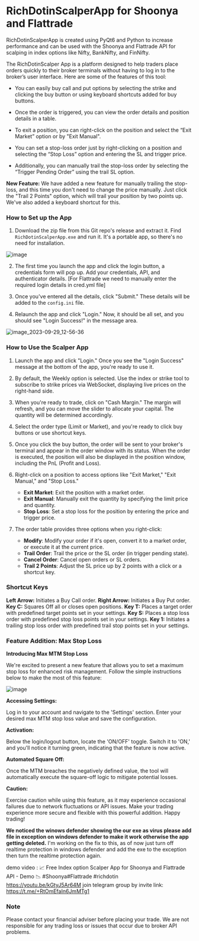 # RichDotinScalperApp for Shoonya and Flattrade

RichDotinScalperApp is created using PyQt6 and Python to increase performance and can be used with the Shoonya and Flattrade API for scalping in index options like Nifty, BankNifty, and FinNifty.

The RichDotinScalper App is a platform designed to help traders place orders quickly to their broker terminals without having to log in to the broker’s user interface. Here are some of the features of this tool:

- You can easily buy call and put options by selecting the strike and clicking the buy button or using keyboard shortcuts added for buy buttons.

- Once the order is triggered, you can view the order details and position details in a table.

- To exit a position, you can right-click on the position and select the “Exit Market” option or by "Exit Manual".

- You can set a stop-loss order just by right-clicking on a position and selecting the “Stop Loss” option and entering the SL and trigger price.

- Additionally, you can manually trail the stop-loss order by selecting the “Trigger Pending Order” using the trail SL option.

**New Feature:** We have added a new feature for manually trailing the stop-loss, and this time you don't need to change the price manually. Just click the "Trail 2 Points" option, which will trail your position by two points up. We've also added a keyboard shortcut for this.

### How to Set up the App

1. Download the zip file from this Git repo's release and extract it. Find `RichDotinScalperApp.exe` and run it. It's a portable app, so there's no need for installation.

![image](https://github.com/suresh-n/RichDotinScalperApp1/assets/17276643/f015c498-48ea-4304-a135-00232a6e6abd)

2. The first time you launch the app and click the login button, a credentials form will pop up. Add your credentials, API, and authenticator details. [For Flattrade we need to manually enter the required login details in cred.yml file]

3. Once you've entered all the details, click "Submit." These details will be added to the `config.ini` file.

4. Relaunch the app and click "Login." Now, it should be all set, and you should see "Login Success!" in the message area.

![image_2023-09-29_12-56-36](https://github.com/suresh-n/RichDotinScalperApp1/assets/17276643/6d3d0d1e-3117-434a-9031-2aa503e1088b)

### How to Use the Scalper App

1. Launch the app and click "Login." Once you see the "Login Success" message at the bottom of the app, you're ready to use it.

2. By default, the Weekly option is selected. Use the index or strike tool to subscribe to strike prices via WebSocket, displaying live prices on the right-hand side.

3. When you're ready to trade, click on "Cash Margin." The margin will refresh, and you can move the slider to allocate your capital. The quantity will be determined accordingly.

4. Select the order type (Limit or Market), and you're ready to click buy buttons or use shortcut keys.

5. Once you click the buy button, the order will be sent to your broker's terminal and appear in the order window with its status. When the order is executed, the position will also be displayed in the position window, including the PnL (Profit and Loss).

6. Right-click on a position to access options like "Exit Market," "Exit Manual," and "Stop Loss."

   - **Exit Market**: Exit the position with a market order.
   - **Exit Manual**: Manually exit the quantity by specifying the limit price and quantity.
   - **Stop Loss**: Set a stop loss for the position by entering the price and trigger price.

7. The order table provides three options when you right-click:

   - **Modify**: Modify your order if it's open, convert it to a market order, or execute it at the current price.
   - **Trail Order**: Trail the price or the SL order (in trigger pending state).
   - **Cancel Order**: Cancel open orders or SL orders.
   - **Trail 2 Points**: Adjust the SL price up by 2 points with a click or a shortcut key.

### Shortcut Keys 

**Left Arrow:** Initiates a Buy Call order.
**Right Arrow:** Initiates a Buy Put order.
**Key C:** Squares Off all or closes open positions.
**Key T:** Places a target order with predefined target points set in your settings.
**Key S:** Places a stop loss order with predefined stop loss points set in your settings.
**Key 1:** Initiates a trailing stop loss order with predefined trail stop points set in your settings.


### Feature Addition: Max Stop Loss
**Introducing Max MTM Stop Loss**

We're excited to present a new feature that allows you to set a maximum stop loss for enhanced risk management. Follow the simple instructions below to make the most of this feature:

![image](https://github.com/suresh-n/RichDotinScalperApp1/assets/17276643/869fa5c8-1e32-45c0-a9ab-4b4a747d4e97)


**Accessing Settings:**

Log in to your account and navigate to the 'Settings' section.
Enter your desired max MTM stop loss value and save the configuration.

**Activation:**

Below the login/logout button, locate the 'ON/OFF' toggle.
Switch it to 'ON,' and you'll notice it turning green, indicating that the feature is now active.

**Automated Square Off:**

Once the MTM breaches the negatively defined value, the tool will automatically execute the square-off logic to mitigate potential losses.

**Caution:**

Exercise caution while using this feature, as it may experience occasional failures due to network fluctuations or API issues.
Make your trading experience more secure and flexible with this powerful addition. Happy trading!


**We noticed the winows defender showing the our exe as virus please add file in exception on windows defender to make it work otherwise the app getting deleted.**
I'm working on the fix to this, as of now just turn off realtime protection in windows defender and add the exe to the exception then turn the realtime protection again.  

demo video : 📈 Free Index option Scalper App for Shoonya and Flattrade API - Demo 📉 #Shoonya#Flattrade #richdotin
https://youtu.be/kGtyJ5Ar64M
join telegram group by invite link: https://t.me/+RtOmEfaIn6JmMTg1

### Note
Please contact your financial adviser before placing your trade. We are not responsible for any trading loss or issues that occur due to broker API problems.

